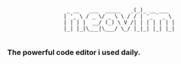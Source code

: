 ```
                                 _ __   ___  _____   _(_)_ __ ___  
                                | '_ \ / _ \/ _ \ \ / / | '_ ` _ \ 
                                | | | |  __/ (_) \ V /| | | | | | |
                                |_| |_|\___|\___/ \_/ |_|_| |_| |_|
                                                                   
```
### <center>The powerful code editor i used daily.</center>
